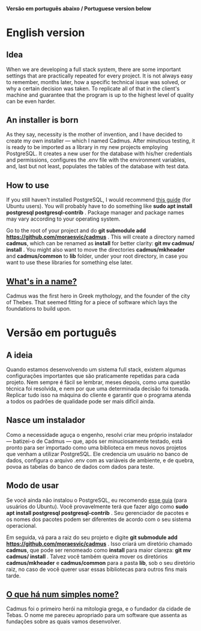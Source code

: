 #### Versão em português abaixo / Portuguese version below

# English version

## Idea

When we are developing a full stack system, there are some important settings that are practically repeated for every project. It is not always easy to remember, months later, how a specific technical issue was solved, or why a certain decision was taken. To replicate all of that in the client's machine and guarantee that the program is up to the highest level of quality can be even harder.

## An installer is born

As they say, necessity is the mother of invention, and I have decided to create my own installer — which I named Cadmus. After minutious testing, it is ready to be imported as a library in my new projects employing PostgreSQL. It creates a new user for the database with his/her credentials and permissions, configures the .env file with the environment variables, and, last but not least, populates the tables of the database with test data.

## How to use

If you still haven't installed PostgreSQL, I would recommend [this guide](https://phoenixnap.com/kb/how-to-install-postgresql-on-ubuntu) (for Ubuntu users). You will probably have to do something like **sudo apt install postgresql postgresql-contrib** . Package manager and package names may vary according to your operating system.

Go to the root of your project and do **git submodule add https://github.com/moraesvic/cadmus** . This will create a directory named **cadmus**, which can be renamed as **install** for better clarity: **git mv cadmus/ install** . You might also want to move the directories **cadmus/mkheader** and **cadmus/common** to **lib** folder, under your root directory, in case you want to use these libraries for something else later.

## [What's in a name?](https://en.wikipedia.org/wiki/A_rose_by_any_other_name_would_smell_as_sweet)

Cadmus was the first hero in Greek mythology, and the founder of the city of Thebes. That seemed fitting for a piece of software which lays the foundations to build upon.

# Versão em português

## A ideia

Quando estamos desenvolvendo um sistema full stack, existem algumas configurações importantes que são praticamente repetidas para cada projeto. Nem sempre é fácil se lembrar, meses depois, como uma questão técnica foi resolvida, e nem por que uma determinada decisão foi tomada. Replicar tudo isso na máquina do cliente e garantir que o programa atenda a todos os padrões de qualidade pode ser mais difícil ainda.

## Nasce um instalador

Como a necessidade aguça o engenho, resolvi criar meu próprio instalador — batizei-o de Cadmus — que, após ser minuciosamente testado, está pronto para ser importado como uma biblioteca em meus novos projetos que venham a utilizar PostgreSQL. Ele credencia um usuário no banco de dados, configura o arquivo .env com as variáveis de ambiente, e de quebra, povoa as tabelas do banco de dados com dados para teste.

## Modo de usar

Se você ainda não instalou o PostgreSQL, eu recomendo [esse guia](https://phoenixnap.com/kb/how-to-install-postgresql-on-ubuntu) (para usuários do Ubuntu). Você provavelmente terá que fazer algo como **sudo apt install postgresql postgresql-contrib** . Seu gerenciador de pacotes e os nomes dos pacotes podem ser diferentes de acordo com o seu sistema operacional.

Em seguida, vá para a raiz do seu projeto e digite **git submodule add https://github.com/moraesvic/cadmus** . Isso criará um diretório chamado **cadmus**, que pode ser renomeado como **install** para maior clareza: **git mv cadmus/ install** . Talvez você também queira mover os diretórios **cadmus/mkheader** e **cadmus/common** para a pasta **lib**, sob o seu diretório raiz, no caso de você querer usar essas bibliotecas para outros fins mais tarde.

## [O que há num simples nome?](https://en.wikipedia.org/wiki/A_rose_by_any_other_name_would_smell_as_sweet)

Cadmus foi o primeiro herói na mitologia grega, e o fundador da cidade de Tebas. O nome me pareceu apropriado para um software que assenta as fundações sobre as quais vamos desenvolver.


